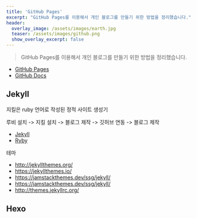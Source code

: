 ```yaml
---
title: 'GitHub Pages'
excerpt: "GitHub Pages를 이용해서 개인 블로그를 만들기 위한 방법을 정리했습니다."
header:
  overlay_image: /assets/images/earth.jpg
  teaser: /assets/images/github.png
  show_overlay_excerpt: false
---
```


> GitHub Pages를 이용해서 개인 블로그를 만들기 위한 방법을 정리했습니다.

* [GitHub Pages](https://pages.github.com/)
* [GitHub Docs](https://docs.github.com/en/pages/getting-started-with-github-pages)

## Jekyll
지킬은 ruby 언어로 작성된 정적 사이트 생성기

루비 설치 -> 지킬 설치 -> 블로그 제작 -> 깃허브 연동 -> 블로그 제작

* [Jekyll](https://jekyllrb.com/)
* [Ryby](https://rubyinstaller.org/)

테마
* http://jekyllthemes.org/
* https://jekyllthemes.io/
* https://jamstackthemes.dev/ssg/jekyll/
* https://jamstackthemes.dev/ssg/jekyll/
* http://themes.jekyllrc.org/

## Hexo
